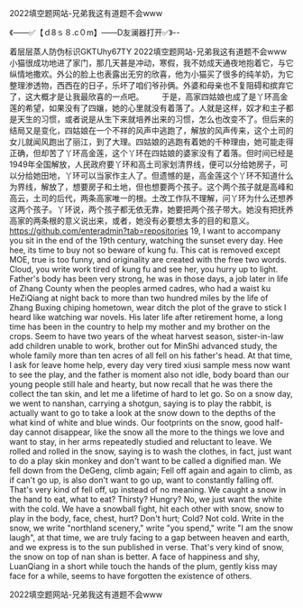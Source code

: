 2022填空题网站-兄弟我这有道题不会www

《——✅【ｄ8ｓ８.c０m】——D友澜器打开✅》--

着层层蒸人防伪标识GKTUhy67TY
2022填空题网站-兄弟我这有道题不会www　　小猫很成功地进了家门，那几天甚是冲动，寒假，我不妨成天通夜地抱着它，与它纵情地撒欢。外公的脸上也表露出无穷的欣喜，他为小猫买了很多的纯羊奶，为它整理渗透物，西西在的日子，乐坏了咱们爷孙俩。外婆和母亲也不复阻碍和摈弃它了，这大概才是让我最欣喜的一点吧。
　　于是，高家四姑娘也成了是丫环高金莲的希望，如果没有了四孃，她的心里就没有着落了。人就是这样，奴才和主子都是天生的习惯，或者说是从生下来就培养出来的习惯，怎么也改变不了。但后来的结局又是变化，四姑娘在一个不祥的风声中逃跑了，解放的风声传来，这个土司的女儿就闻风跑出了丽江，到了大理。四姑娘的逃跑有着她的千种理由，她可能走得正确，但却苦了丫环高金莲，这个丫环在四姑娘的婆家没有了着落。但时间已经是1949年全国解放，人民政府要丫环和高土司家划清界线，便可以分给她房子，可以分给她田地，丫环可以当家作主人了。但遗憾的是，高金莲这个丫环不知道什么为界线，解放了，想要房子和土地，但也想要两个孩子。这个两个孩子就是高峰和高云，土司的后代，两条高家唯一的根。土改工作队不理解，问丫环为什么还想养这两个孩子。丫环说，两个孩子都无依无靠，她要把两个孩子带大。她没有把抚养高家的两条根的意义说出来，或者，她没有必要想太多的目的和意义。
https://github.com/enteradmin?tab=repositories
19, I want to accompany you sit in the end of the 19th century, watching the sunset every day.
Hee hee, its time to buy not so beware of kung fu.
This cat is removed except MOE, true is too funny, and originality are created with the free two words.
Cloud, you write work tired of kung fu and see her, you hurry up to light.
Father's body has been very strong, he was in those days, a job later in life of Zhang County when the peoples armed cadres, who had a waist ku HeZiQiang at night back to more than two hundred miles by the life of Zhang Buxing chiping hometown, wear ditch the plot of the grave to stick I heard like watching war novels.
His later life after retirement home, a long time has been in the country to help my mother and my brother on the crops.
Seem to have two years of the wheat harvest season, sister-in-law add children unable to work, brother out for MinShi advanced study, the whole family more than ten acres of all fell on his father's head.
At that time, I ask for leave home help, every day very tired xiusi sample mess now want to see the play, and the father is moment also not idle, body board than our young people still hale and hearty, but now recall that he was there the collect the tan skin, and let me a lifetime of hard to let go.
So on a snow day, we went to nanshan, carrying a shotgun, saying is to play the rabbit, is actually want to go to take a look at the snow down to the depths of the what kind of white and blue winds.
Our footprints on the snow, good half-day cannot disappear, like the snow all the more to the things we love and want to stay, in her arms repeatedly studied and reluctant to leave.
We rolled and rolled in the snow, saying is to wash the clothes, in fact, just want to do a play skin monkey and don't want to be called a dignified man.
We fell down from the DeGeng, climb again;
Fell off again and again to climb, as if can't go up, is also don't want to go up, want to constantly falling off.
That's very kind of fell off, up instead of no meaning.
We caught a snow in the hand to eat, what to eat?
Thirsty?
Hungry?
No, we just want the white with the cold.
We have a snowball fight, hit each other with snow, snow to play in the body, face, chest, hurt?
Don't hurt;
Cold?
Not cold.
Write in the snow, we write "northland scenery," write "you spend," write "I am the snow laugh", at that time, we are truly facing to a gap between heaven and earth, and we express is to the sun published in verse.
That's very kind of snow, the snow on top of nan shan is better.
A face of happiness and shy, LuanQiang in a short while touch the hands of the plum, gently kiss may face for a while, seems to have forgotten the existence of others.




2022填空题网站-兄弟我这有道题不会www
